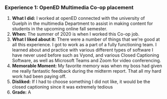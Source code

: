 <h3>Experience 1: OpenED Multimedia Co-op placement</h3>
<body>

1. **What I did:** I worked at openED connected with the university of Guelph in the multimedia Department to assist in making content for students in the upcoming online fall semester.
2.  **When:** The summer of 2020 is when I worked this Co-op job.
3.  **What I liked about it:** There were a number of things that we're good at all this experience. I got to work as a part of a fully functioning team. I learned about and practice with various different types of software I have never used before such as Vyond, and various Closed Captioning Software, as well as Microsoft Teams and Zoom for video conferencing.
4. **Memorable Moment:** My favorite memory was when my boss had given me really fantastic feedback during the midterm report. That all my hard work had been paying off.
5. **Disliked:** If I had to choose something I did not like, it would be the closed captioning since it was extremely tedious
6. **Grade:**  A
</body>